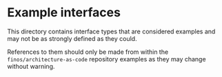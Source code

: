# Example interfaces

This directory contains interface types that are considered examples and may not be as strongly defined as they could.

References to them should only be made from within the `finos/architecture-as-code` repository examples as they may change without warning.
